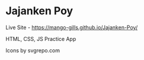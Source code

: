 # Jajanken Poy
Live Site - https://mango-gills.github.io/Jajanken-Poy/

HTML, CSS, JS Practice App

Icons by svgrepo.com
